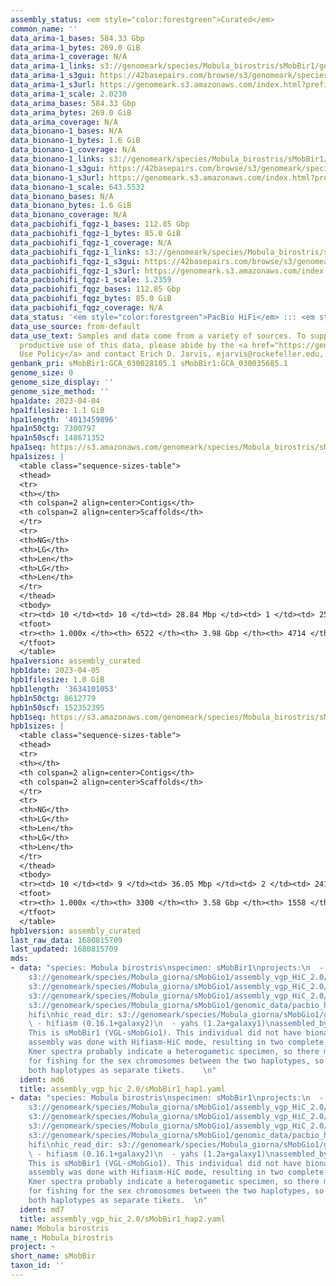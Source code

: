 ```yaml
---
assembly_status: <em style="color:forestgreen">Curated</em>
common_name: ''
data_arima-1_bases: 584.33 Gbp
data_arima-1_bytes: 269.0 GiB
data_arima-1_coverage: N/A
data_arima-1_links: s3://genomeark/species/Mobula_birostris/sMobBir1/genomic_data/arima/<br>
data_arima-1_s3gui: https://42basepairs.com/browse/s3/genomeark/species/Mobula_birostris/sMobBir1/genomic_data/arima/
data_arima-1_s3url: https://genomeark.s3.amazonaws.com/index.html?prefix=species/Mobula_birostris/sMobBir1/genomic_data/arima/
data_arima-1_scale: 2.0230
data_arima_bases: 584.33 Gbp
data_arima_bytes: 269.0 GiB
data_arima_coverage: N/A
data_bionano-1_bases: N/A
data_bionano-1_bytes: 1.6 GiB
data_bionano-1_coverage: N/A
data_bionano-1_links: s3://genomeark/species/Mobula_birostris/sMobBir1/genomic_data/bionano/<br>
data_bionano-1_s3gui: https://42basepairs.com/browse/s3/genomeark/species/Mobula_birostris/sMobBir1/genomic_data/bionano/
data_bionano-1_s3url: https://genomeark.s3.amazonaws.com/index.html?prefix=species/Mobula_birostris/sMobBir1/genomic_data/bionano/
data_bionano-1_scale: 643.5532
data_bionano_bases: N/A
data_bionano_bytes: 1.6 GiB
data_bionano_coverage: N/A
data_pacbiohifi_fqgz-1_bases: 112.85 Gbp
data_pacbiohifi_fqgz-1_bytes: 85.0 GiB
data_pacbiohifi_fqgz-1_coverage: N/A
data_pacbiohifi_fqgz-1_links: s3://genomeark/species/Mobula_birostris/sMobBir1/genomic_data/pacbio_hifi/<br>
data_pacbiohifi_fqgz-1_s3gui: https://42basepairs.com/browse/s3/genomeark/species/Mobula_birostris/sMobBir1/genomic_data/pacbio_hifi/
data_pacbiohifi_fqgz-1_s3url: https://genomeark.s3.amazonaws.com/index.html?prefix=species/Mobula_birostris/sMobBir1/genomic_data/pacbio_hifi/
data_pacbiohifi_fqgz-1_scale: 1.2359
data_pacbiohifi_fqgz_bases: 112.85 Gbp
data_pacbiohifi_fqgz_bytes: 85.0 GiB
data_pacbiohifi_fqgz_coverage: N/A
data_status: '<em style="color:forestgreen">PacBio HiFi</em> ::: <em style="color:forestgreen">Arima</em>'
data_use_source: from-default
data_use_text: Samples and data come from a variety of sources. To support fair and
  productive use of this data, please abide by the <a href="https://genome10k.soe.ucsc.edu/data-use-policies/">Data
  Use Policy</a> and contact Erich D. Jarvis, ejarvis@rockefeller.edu, with any questions.
genbank_pri: sMobBir1:GCA_030028105.1 sMobBir1:GCA_030035685.1
genome_size: 0
genome_size_display: ''
genome_size_method: ''
hpa1date: 2023-04-04
hpa1filesize: 1.1 GiB
hpa1length: '4013459896'
hpa1n50ctg: 7300797
hpa1n50scf: 148671352
hpa1seq: https://s3.amazonaws.com/genomeark/species/Mobula_birostris/sMobBir1/assembly_curated/sMobBir1.hap1.cur.20230404.fasta.gz
hpa1sizes: |
  <table class="sequence-sizes-table">
  <thead>
  <tr>
  <th></th>
  <th colspan=2 align=center>Contigs</th>
  <th colspan=2 align=center>Scaffolds</th>
  </tr>
  <tr>
  <th>NG</th>
  <th>LG</th>
  <th>Len</th>
  <th>LG</th>
  <th>Len</th>
  </tr>
  </thead>
  <tbody>
  <tr><td> 10 </td><td> 10 </td><td> 28.84 Mbp </td><td> 1 </td><td> 250.74 Mbp </td></tr><tr><td> 20 </td><td> 26 </td><td> 21.96 Mbp </td><td> 3 </td><td> 211.04 Mbp </td></tr><tr><td> 30 </td><td> 48 </td><td> 16.37 Mbp </td><td> 5 </td><td> 198.12 Mbp </td></tr><tr><td> 40 </td><td> 76 </td><td> 12.03 Mbp </td><td> 7 </td><td> 171.00 Mbp </td></tr><tr style="background-color:#cccccc;"><td> 50 </td><td> 117 </td><td style="background-color:#88ff88;"> 7.30 Mbp </td><td> 9 </td><td style="background-color:#88ff88;"> 148.67 Mbp </td></tr><tr><td> 60 </td><td> 193 </td><td> 4.21 Mbp </td><td> 13 </td><td> 99.80 Mbp </td></tr><tr><td> 70 </td><td> 320 </td><td> 2.33 Mbp </td><td> 18 </td><td> 72.12 Mbp </td></tr><tr><td> 80 </td><td> 572 </td><td> 1.05 Mbp </td><td> 24 </td><td> 64.43 Mbp </td></tr><tr><td> 90 </td><td> 1260 </td><td> 306.63 Kbp </td><td> 32 </td><td> 31.25 Mbp </td></tr><tr><td> 100 </td><td> 6521 </td><td> 135  bp </td><td> 4713 </td><td> 10.34 Kbp </td></tr></tbody>
  <tfoot>
  <tr><th> 1.000x </th><th> 6522 </th><th> 3.98 Gbp </th><th> 4714 </th><th> 4.01 Gbp </th></tr>
  </tfoot>
  </table>
hpa1version: assembly_curated
hpb1date: 2023-04-05
hpb1filesize: 1.0 GiB
hpb1length: '3634101053'
hpb1n50ctg: 8612779
hpb1n50scf: 152352395
hpb1seq: https://s3.amazonaws.com/genomeark/species/Mobula_birostris/sMobBir1/assembly_curated/sMobBir1.hap2.cur.20230405.fasta.gz
hpb1sizes: |
  <table class="sequence-sizes-table">
  <thead>
  <tr>
  <th></th>
  <th colspan=2 align=center>Contigs</th>
  <th colspan=2 align=center>Scaffolds</th>
  </tr>
  <tr>
  <th>NG</th>
  <th>LG</th>
  <th>Len</th>
  <th>LG</th>
  <th>Len</th>
  </tr>
  </thead>
  <tbody>
  <tr><td> 10 </td><td> 9 </td><td> 36.05 Mbp </td><td> 2 </td><td> 241.39 Mbp </td></tr><tr><td> 20 </td><td> 22 </td><td> 22.99 Mbp </td><td> 3 </td><td> 231.26 Mbp </td></tr><tr><td> 30 </td><td> 41 </td><td> 17.34 Mbp </td><td> 5 </td><td> 201.65 Mbp </td></tr><tr><td> 40 </td><td> 66 </td><td> 12.00 Mbp </td><td> 7 </td><td> 187.82 Mbp </td></tr><tr style="background-color:#cccccc;"><td> 50 </td><td> 100 </td><td style="background-color:#88ff88;"> 8.61 Mbp </td><td> 9 </td><td style="background-color:#88ff88;"> 152.35 Mbp </td></tr><tr><td> 60 </td><td> 153 </td><td> 5.30 Mbp </td><td> 12 </td><td> 113.28 Mbp </td></tr><tr><td> 70 </td><td> 239 </td><td> 3.22 Mbp </td><td> 16 </td><td> 76.22 Mbp </td></tr><tr><td> 80 </td><td> 399 </td><td> 1.57 Mbp </td><td> 22 </td><td> 63.89 Mbp </td></tr><tr><td> 90 </td><td> 768 </td><td> 0.61 Mbp </td><td> 28 </td><td> 46.42 Mbp </td></tr><tr><td> 100 </td><td> 3300 </td><td> 1.30 Kbp </td><td> 1558 </td><td> 11.73 Kbp </td></tr></tbody>
  <tfoot>
  <tr><th> 1.000x </th><th> 3300 </th><th> 3.58 Gbp </th><th> 1558 </th><th> 3.63 Gbp </th></tr>
  </tfoot>
  </table>
hpb1version: assembly_curated
last_raw_data: 1680815709
last_updated: 1680815709
mds:
- data: "species: Mobula birostris\nspecimen: sMobBir1\nprojects:\n  - vgp\nhap1:
    s3://genomeark/species/Mobula_giorna/sMobGio1/assembly_vgp_HiC_2.0/sMobGio1.HiC.hap1.20220921.fasta.gz\nhap1_pretext:
    s3://genomeark/species/Mobula_giorna/sMobGio1/assembly_vgp_HiC_2.0/evaluation/hap1/pretext/sMobGio1_hap1__s2_heatmap.pretext\nkmer_spectra_img:
    s3://genomeark/species/Mobula_giorna/sMobGio1/assembly_vgp_HiC_2.0/evaluation/merqury/sMobGio1_png/\npacbio_read_dir:
    s3://genomeark/species/Mobula_giorna/sMobGio1/genomic_data/pacbio_hifi/\npacbio_read_type:
    hifi\nhic_read_dir: s3://genomeark/species/Mobula_giorna/sMobGio1/genomic_data/arima/\npipeline:\n
    \ - hifiasm (0.16.1+galaxy2)\n  - yahs (1.2a+galaxy1)\nassembled_by_group: Rockefeller\nnotes:
    This is sMobBir1 (VGL-sMobGio1). This individual did not have bionano data. This
    assembly was done with Hifiasm-HiC mode, resulting in two complete haplotypes.
    Kmer spectra probably indicate a heterogametic specimen, so there might be a need
    for fishing for the sex chromosomes between the two haplotypes, so I am submitting
    both haplotypes as separate tikets.    \n"
  ident: md6
  title: assembly_vgp_hic_2.0/sMobBir1_hap1.yaml
- data: "species: Mobula birostris\nspecimen: sMobBir1\nprojects:\n  - vgp\nhap2:
    s3://genomeark/species/Mobula_giorna/sMobGio1/assembly_vgp_HiC_2.0/sMobGio1.HiC.hap2.20220921.fasta.gz\nhap2_pretext:
    s3://genomeark/species/Mobula_giorna/sMobGio1/assembly_vgp_HiC_2.0/evaluation/hap2/pretext/sMobGio1_hap2__s2_heatmap.pretext\nkmer_spectra_img:
    s3://genomeark/species/Mobula_giorna/sMobGio1/assembly_vgp_HiC_2.0/evaluation/merqury/sMobGio1_png/\npacbio_read_dir:
    s3://genomeark/species/Mobula_giorna/sMobGio1/genomic_data/pacbio_hifi/\npacbio_read_type:
    hifi\nhic_read_dir: s3://genomeark/species/Mobula_giorna/sMobGio1/genomic_data/arima/\npipeline:\n
    \ - hifiasm (0.16.1+galaxy2)\n  - yahs (1.2a+galaxy1)\nassembled_by_group: Rockefeller\nnotes:
    This is sMobBir1 (VGL-sMobGio1). This individual did not have bionano data. This
    assembly was done with Hifiasm-HiC mode, resulting in two complete haplotypes.
    Kmer spectra probably indicate a heterogametic specimen, so there might be a need
    for fishing for the sex chromosomes between the two haplotypes, so I am submitting
    both haplotypes as separate tikets.  \n"
  ident: md7
  title: assembly_vgp_hic_2.0/sMobBir1_hap2.yaml
name: Mobula birostris
name_: Mobula_birostris
project: ~
short_name: sMobBir
taxon_id: ''
---
```

